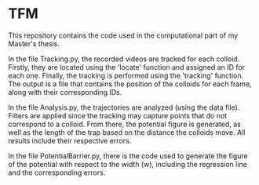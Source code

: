 # TFM

This repository contains the code used in the computational part of my Master's thesis.

In the file Tracking.py, the recorded videos are tracked for each colloid. Firstly, they are located using the 'locate' function and assigned an ID for each one. Finally, the tracking is performed using the 'tracking' function. The output is a file that contains the position of the colloids for each frame, along with their corresponding IDs.

In the file Analysis.py, the trajectories are analyzed (using the data file). Filters are applied since the tracking may capture points that do not correspond to a colloid. From there, the potential figure is generated, as well as the length of the trap based on the distance the colloids move. All results include their respective errors.

In the file PotentialBarrier.py, there is the code used to generate the figure of the potential with respect to the width (w), including the regression line and the corresponding errors.
